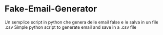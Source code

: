 # Fake-Email-Generator
Un semplice script in python che genera delle email false e le salva in un file .csv
Simple python script to generate email and save in a .csv file
